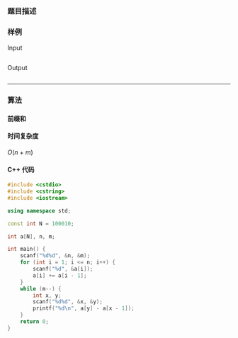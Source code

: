 ### 题目描述


### 样例

Input

```

```

Output

```

```

----------

### 算法
#### 前缀和

#### 时间复杂度

$O(n + m)$

#### C++ 代码

``` cpp
#include <cstdio>
#include <cstring>
#include <iostream>

using namespace std;

const int N = 100010;

int a[N], n, m;

int main() {
    scanf("%d%d", &n, &m);
    for (int i = 1; i <= n; i++) {
        scanf("%d", &a[i]);
        a[i] += a[i - 1];
    }
    while (m--) {
        int x, y;
        scanf("%d%d", &x, &y);
        printf("%d\n", a[y] - a[x - 1]);
    }   
    return 0;
}
```